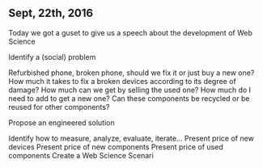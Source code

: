 Sept, 22th, 2016
---

Today we got a guset to give us a speech about the development of Web Science


Identify a (social) problem

Refurbished phone, broken phone, should we fix it or just buy a new one? 
	How much it takes to fix a broken devices according to its degree of damage?
	How much can we get by selling the used one?
	How much do I need to add to get a new one?
	Can these components be recycled or be reused for other components?

Propose an engineered solution

	

Identify how to measure, analyze, evaluate, iterate...
	Present price of new devices
	Present price of new components
	Present price of used components
Create a Web Science Scenari
